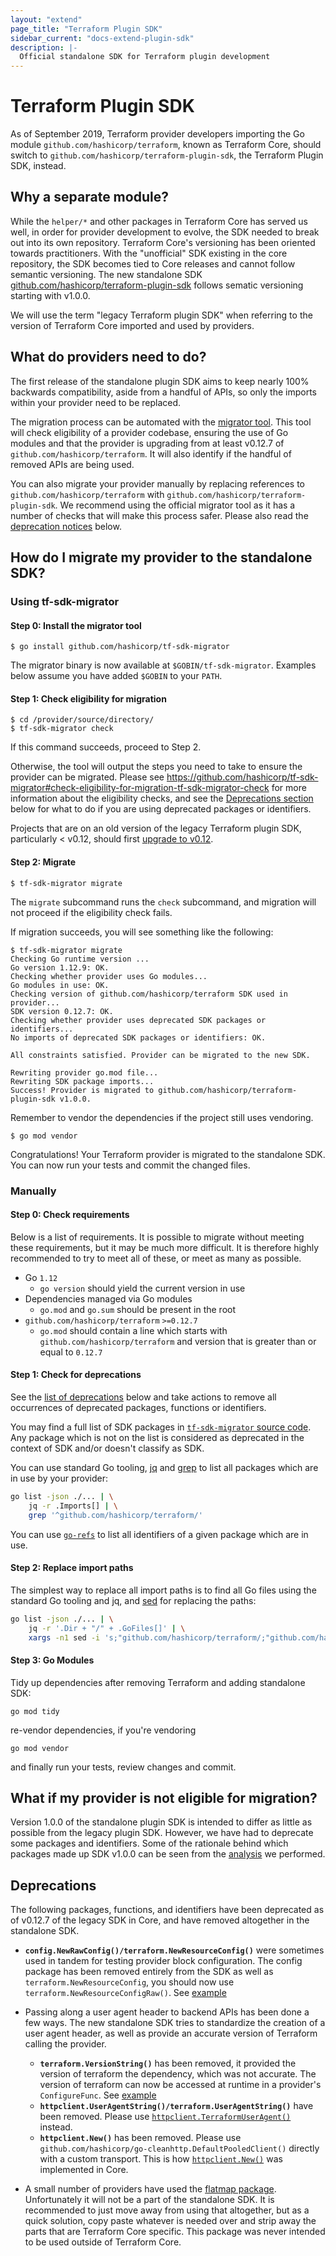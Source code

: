 ```yaml
---
layout: "extend"
page_title: "Terraform Plugin SDK"
sidebar_current: "docs-extend-plugin-sdk"
description: |-
  Official standalone SDK for Terraform plugin development
---
```


# Terraform Plugin SDK

As of September 2019, Terraform provider developers importing the Go module `github.com/hashicorp/terraform`, known as Terraform Core, should switch to `github.com/hashicorp/terraform-plugin-sdk`, the Terraform Plugin SDK, instead. 

## Why a separate module?

While the `helper/*` and other packages in Terraform Core has served us well, in order for provider development to evolve, the SDK needed to break out into its own repository. Terraform Core's versioning has been oriented towards practitioners. With the "unofficial" SDK existing in the core repository, the SDK becomes tied to Core releases and cannot follow semantic versioning. The new standalone SDK [github.com/hashicorp/terraform-plugin-sdk](https://github.com/hashicorp/terraform-plugin-sdk) follows sematic versioning starting with v1.0.0.

We will use the term "legacy Terraform plugin SDK" when referring to the version of Terraform Core imported and used by providers.

## What do providers need to do?

The first release of the standalone plugin SDK aims to keep nearly 100% backwards compatibility, aside from a handful of APIs, so only the imports within your provider need to be replaced. 

The migration process can be automated with the [migrator tool](https://github.com/hashicorp/tf-sdk-migrator). This tool will check eligibility of a provider codebase, ensuring the use of Go modules and that the provider is upgrading from at least v0.12.7 of `github.com/hashicorp/terraform`. It will also identify if the handful of removed APIs are being used.

You can also migrate your provider manually by replacing references to `github.com/hashicorp/terraform` with `github.com/hashicorp/terraform-plugin-sdk`. We recommend using the official migrator tool as it has a number of checks that will make this process safer. Please also read the [deprecation notices](#deprecations) below.

## How do I migrate my provider to the standalone SDK?

### Using tf-sdk-migrator

#### Step 0: Install the migrator tool

```
$ go install github.com/hashicorp/tf-sdk-migrator
```

The migrator binary is now available at `$GOBIN/tf-sdk-migrator`. Examples below assume you have added `$GOBIN` to your `PATH`.

#### Step 1: Check eligibility for migration

```
$ cd /provider/source/directory/
$ tf-sdk-migrator check
```

If this command succeeds, proceed to Step 2.

Otherwise, the tool will output the steps you need to take to ensure the provider can be migrated. Please see https://github.com/hashicorp/tf-sdk-migrator#check-eligibility-for-migration-tf-sdk-migrator-check for more information about the eligibility checks, and see the [Deprecations section](#deprecations) below for what to do if you are using deprecated packages or identifiers.

Projects that are on an old version of the legacy Terraform plugin SDK, particularly < v0.12, should first [upgrade to v0.12](/docs/extend/terraform-0.12-compatibility.html).

#### Step 2: Migrate

```
$ tf-sdk-migrator migrate
```
The `migrate` subcommand runs the `check` subcommand, and migration will not proceed if the eligibility check fails.

If migration succeeds, you will see something like the following:

```
$ tf-sdk-migrator migrate
Checking Go runtime version ...
Go version 1.12.9: OK.
Checking whether provider uses Go modules...
Go modules in use: OK.
Checking version of github.com/hashicorp/terraform SDK used in provider...
SDK version 0.12.7: OK.
Checking whether provider uses deprecated SDK packages or identifiers...
No imports of deprecated SDK packages or identifiers: OK.

All constraints satisfied. Provider can be migrated to the new SDK.

Rewriting provider go.mod file...
Rewriting SDK package imports...
Success! Provider is migrated to github.com/hashicorp/terraform-plugin-sdk v1.0.0.
```

Remember to vendor the dependencies if the project still uses vendoring.

```
$ go mod vendor
```

Congratulations! Your Terraform provider is migrated to the standalone SDK. You can now run your tests and commit the changed files.

### Manually

#### Step 0: Check requirements

Below is a list of requirements. It is possible to migrate without meeting these requirements,
but it may be much more difficult. It is therefore highly recommended to try to meet all of these,
or meet as many as possible.

 - Go `1.12`
   - `go version` should yield the current version in use
 - Dependencies managed via Go modules
   - `go.mod` and `go.sum` should be present in the root
 - `github.com/hashicorp/terraform` `>=0.12.7`
   - `go.mod` should contain a line which starts with `github.com/hashicorp/terraform` and version
     that is greater than or equal to `0.12.7`

#### Step 1: Check for deprecations

See the [list of deprecations](#deprecations) below and take actions to remove all occurrences
of deprecated packages, functions or identifiers.

You may find a full list of SDK packages in [`tf-sdk-migrator` source code](https://github.com/hashicorp/tf-sdk-migrator/blob/c7297e03e62319a4eb48f4bc2fd1d8ee91ecade0/cmd/check/sdk_imports.go#L8-L21). Any package which is not on the list is considered as deprecated
in the context of SDK and/or doesn't classify as SDK.

You can use standard Go tooling, [jq](https://stedolan.github.io/jq/) and [grep](https://en.wikipedia.org/wiki/Grep)
to list all packages which are in use by your provider:

```sh
go list -json ./... | \
	jq -r .Imports[] | \
	grep '^github.com/hashicorp/terraform/'
```

You can use [`go-refs`](https://github.com/radeksimko/go-refs) to list all identifiers of a given package which are in use.

#### Step 2: Replace import paths

The simplest way to replace all import paths is to find all Go files using the standard Go tooling and jq,
and [sed](https://en.wikipedia.org/wiki/Sed) for replacing the paths:

```sh
go list -json ./... | \
	jq -r '.Dir + "/" + .GoFiles[]' | \
	xargs -n1 sed -i 's;"github.com/hashicorp/terraform/;"github.com/hashicorp/terraform-plugin-sdk/;'
```

#### Step 3: Go Modules

Tidy up dependencies after removing Terraform and adding standalone SDK:

```
go mod tidy
```

re-vendor dependencies, if you're vendoring

```
go mod vendor
```

and finally run your tests, review changes and commit.

## What if my provider is not eligible for migration?

Version 1.0.0 of the standalone plugin SDK is intended to differ as little as possible from the legacy plugin SDK. However, we have had to deprecate some packages and identifiers. Some of the rationale behind which packages made up SDK v1.0.0 can be seen from the [analysis](https://github.com/radeksimko/terraform-provider-sdk-exposure) we performed.

## Deprecations

The following packages, functions, and identifiers have been deprecated as of v0.12.7 of the legacy SDK in Core, and have removed altogether in the standalone SDK.

* **`config.NewRawConfig()/terraform.NewResourceConfig()`** were sometimes used in tandem for testing provider block configuration. The config package has been removed entirely from the SDK as well as `terraform.NewResourceConfig`, you should now use `terraform.NewResourceConfigRaw()`. See [example](https://github.com/hashicorp/terraform-provider-consul/pull/149/files)

* Passing along a user agent header to backend APIs has been done a few ways. The new standalone SDK tries to standardize the creation of a user agent header, as well as provide an accurate version of Terraform calling the provider.
  - **`terraform.VersionString()`** has been removed, it provided the version of terraform the dependency, which was not accurate. The version of terraform can now be accessed at runtime in a provider's `ConfigureFunc`. See [example](https://github.com/hashicorp/terraform-provider-kubernetes/pull/620/files)
  - **`httpclient.UserAgentString()/terraform.UserAgentString()`** have been removed. Please use [`httpclient.TerraformUserAgent()`](https://pkg.go.dev/github.com/hashicorp/terraform-plugin-sdk/v2/httpclient#TerraformUserAgent) instead.
  - **`httpclient.New()`** has been removed. Please use `github.com/hashicorp/go-cleanhttp.DefaultPooledClient()` directly with a custom transport. This is how [`httpclient.New()`](https://pkg.go.dev/github.com/hashicorp/terraform@v0.14.7/httpclient#New) was implemented in Core.

* A small number of providers have used the [flatmap package](https://github.com/hashicorp/terraform/tree/e1d0acda0b19be25ea96748896d3cd7117df955a/flatmap). Unfortunately it will not be a part of the standalone SDK. It is recommended to just move away from using that altogether, but as a quick solution, copy paste whatever is needed over and strip away the parts that are Terraform Core specific. This package was never intended to be used outside of Terraform Core.


